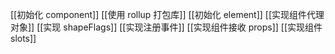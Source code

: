 [[初始化 component]]
[[使用 rollup 打包库]]
[[初始化 element]]
[[实现组件代理对象]]
[[实现 shapeFlags]]
[[实现注册事件]]
[[实现组件接收 props]]
[[实现组件 slots]]